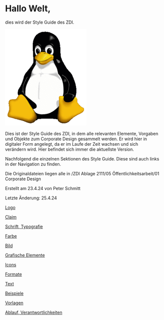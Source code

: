 # Hallo Welt,

dies wird der Style Guide des ZDI.

![Tux, the Linux mascot](/images/tux.png)

Dies ist der Style Guide des ZDI, in dem alle relevanten Elemente, Vorgaben und Objekte zum Corporate Design gesammelt werden. Er wird hier in digitaler Form angelegt, da er im Laufe der Zeit wachsen und sich verändern wird. Hier befindet sich immer die aktuellste Version.

Nachfolgend die einzelnen Sektionen des Style Guide. Diese sind auch links in der Navigation zu finden.

Die Originaldateien liegen alle in /ZDI Ablage 2111/05 Öffentlichkeitsarbeit/01 Corporate Design

Erstellt am 23.4.24 von Peter Schmitt

Letzte Änderung: 25.4.24

[Logo](https://cloud.gruenderzentren-wuerzburg.de/apps/collectives/Dokumentation%20und%20Protokolle/Style%20Guide%20ZDI/Logo?fileId=935566)

[Claim](https://cloud.gruenderzentren-wuerzburg.de/apps/collectives/Dokumentation%20und%20Protokolle/Style%20Guide%20ZDI/Claim?fileId=937489)

[Schrift, Typografie](https://cloud.gruenderzentren-wuerzburg.de/apps/collectives/Dokumentation%20und%20Protokolle/Style%20Guide%20ZDI/Schrift%2C%20Typografie?fileId=935600)

[Farbe](https://cloud.gruenderzentren-wuerzburg.de/apps/collectives/Dokumentation%20und%20Protokolle/Style%20Guide%20ZDI/Farbe?fileId=935601)

[Bild](https://cloud.gruenderzentren-wuerzburg.de/apps/collectives/Dokumentation%20und%20Protokolle/Style%20Guide%20ZDI/Bild?fileId=935606)

[Grafische Elemente](https://cloud.gruenderzentren-wuerzburg.de/apps/collectives/Dokumentation%20und%20Protokolle/Style%20Guide%20ZDI/Grafische%20Elemente?fileId=935607)

[Icons](https://cloud.gruenderzentren-wuerzburg.de/apps/collectives/Dokumentation%20und%20Protokolle/Style%20Guide%20ZDI/Icons?fileId=935609)

[Formate](https://cloud.gruenderzentren-wuerzburg.de/apps/collectives/Dokumentation%20und%20Protokolle/Style%20Guide%20ZDI/Formate?fileId=935610)

[Text](https://cloud.gruenderzentren-wuerzburg.de/apps/collectives/Dokumentation%20und%20Protokolle/Style%20Guide%20ZDI/Text?fileId=935720)

[Beispiele](https://cloud.gruenderzentren-wuerzburg.de/apps/collectives/Dokumentation%20und%20Protokolle/Style%20Guide%20ZDI/Beispiele?fileId=937486)

[Vorlagen](https://cloud.gruenderzentren-wuerzburg.de/apps/collectives/Dokumentation%20und%20Protokolle/Style%20Guide%20ZDI/Vorlagen?fileId=936610)

[Ablauf, Verantwortlichkeiten](https://cloud.gruenderzentren-wuerzburg.de/apps/collectives/Dokumentation%20und%20Protokolle/Style%20Guide%20ZDI/Ablauf%2C%20Verantwortlichkeiten?fileId=937177)